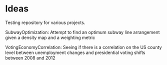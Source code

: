 Ideas
==================

Testing repository for various projects.

SubwayOptimization: Attempt to find an optimum subway line arrangement given a density map and a weighting metric

VotingEconomyCorrelation: Seeing if there is a correlation on the US county level between unemployment changes and presidential voting shifts between 2008 and 2012